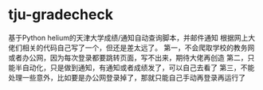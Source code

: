 # tju-gradecheck
基于Python helium的天津大学成绩/通知自动查询脚本，并邮件通知
根据网上大佬们相关的代码自己写了一个，但还是差太远了。
第一，不会爬取学校的教务网或者办公网，因为每次登录都要跳转页面，写不出来，期待大佬再创造
第二，只能半自动化，只是做到通知，有通知或者成绩发了，可以自己去看了
第三，不能处理一些意外，比如要是办公网登录掉了，那就只能自己手动再登录再运行了
